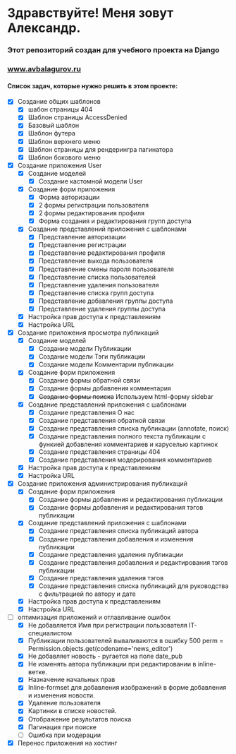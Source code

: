 # Здравствуйте! Меня зовут Александр.
### Этот репозиторий создан для учебного проекта на Django

### www.avbalagurov.ru

#### Список задач, которые нужно решить в этом проекте:

- [x] Создание общих шаблонов
  - [x] шабон страницы 404
  - [x] Шаблон страницы AccessDenied
  - [x] Базовый шаблон
  - [x] Шаблон футера
  - [x] Шаблон верхнего меню
  - [x] Шаблон страницы для рендерингра пагинатора
  - [x] Шаблон бокового меню
- [x] Создание приложения User
  - [x] Создание моделей
    - [x] Создание кастомной модели User
  - [x] Создание форм приложения
    - [x] Форма авторизации
    - [x] 2 формы регистрации пользователя
    - [x] 2 формы редактирования профиля 
    - [x] Форма создания и редактирования групп доступа
  - [x] Создание представлений приложения с шаблонами
    - [x] Представление авторизации
    - [x] Представление регистрации
    - [x] Представление редактирования профиля
    - [x] Представление выхода пользователя
    - [x] Представление смены пароля пользователя
    - [x] Представление списка пользователей
    - [x] Представление удаления пользователя
    - [x] Представление списка групп доступа
    - [x] Представление добавления группы доступа
    - [x] Представление удаления группы доступа
  - [x] Настройка прав доступа к представлениям
  - [x] Настройка URL
- [x] Создание приложения просмотра публикаций
  - [x] Создание моделей
    - [x] Создание модели Публикации
    - [x] Создание модели Тэги публикации
    - [x] Создание модели Комментарии публикации
  - [x] Создание форм приложения
    - [x] Создание формы обратной связи
    - [x] Создание формы добавления комментария
    - [x] ~~Создание формы поиска~~ Используем html-форму sidebar
  - [x] Создание представлений приложения с шаблонами
    - [x] Создание представления О нас
    - [x] Создание представления обратной связи
    - [x] Создание представления списка публикации (annotate, поиск)
    - [x] Создание представления полного текста публикации с функией добавления комментариев и каруселью картинок
    - [x] Создание представления страницы 404
    - [x] Создание представления модерирования комментариев
  - [x] Настройка прав доступа к представлениям
  - [x] Настройка URL
- [x] Создание приложения администрирования публикаций
  - [x] Создание форм приложения
    - [x] Создание формы добавления и редактирования публикации
    - [x] Создание формы добавления и редактирования тэгов публикации
  - [x] Создание представлений приложения с шаблонами
    - [x] Создание представления списка публикаций автора
    - [x] Создание представления добавления и изменения публикации 
    - [x] Создание представления удаления публикации
    - [x] Создание представления добавления и редактирования тэгов публикации
    - [x] Создание представления удаления тэгов
    - [x] Создание представления списка публикаций для руководства с фильтрацией по автору и дате
  - [x] Настройка прав доступа к представлениям
  - [x] Настройка URL
- [ ] оптимизация приложений и отлавливание ошибок
  - [x] Не добавляется Имя при регистрации пользователя IT-специалистом
  - [x] Публикации пользователей вываливаются в ошибку 500 perm = Permission.objects.get(codename='news_editor') 
  - [x] Не добавляет новость - ругается на поле date_pub
  - [x] Не изменять автора публикации при редактировании в inline-ветке.
  - [x] Назначение начальных прав
  - [x] Inline-formset для добавления изображений в форме добавления и изменения новости.
  - [x] Удаление пользователя
  - [x] Картинки в списке новостей.
  - [x] Отображение результатов поиска 
  - [x] Пагинация при поиске
  - [ ] Ошибка при модерации
- [x] Перенос приложения на хостинг 
